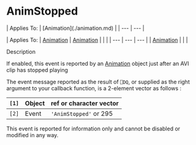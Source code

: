 




<h1 class="heading"><span class="name">AnimStopped</span></h1>
| Applies To: | [Animation](./animation.md) |
| --- | ---  |

| Applies To: | [Animation](./animation.md) | [Animation](./animation.md) |  |  |
| --- | --- | ---  |
| [Animation](./animation.md) |  |  |


Description


If enabled, this event is reported by an [Animation](./animation.md) object just after an AVI clip has stopped playing


The event message reported as the result of `⎕DQ`, or supplied as the right argument to your callback function, is a 2-element vector as follows :

| `[1]` | Object | ref or character vector |
| --- | --- | ---  |
| `[2]` | Event | `'AnimStopped'` or 295 |


This event is reported for information only and cannot be disabled or modified in any way.




